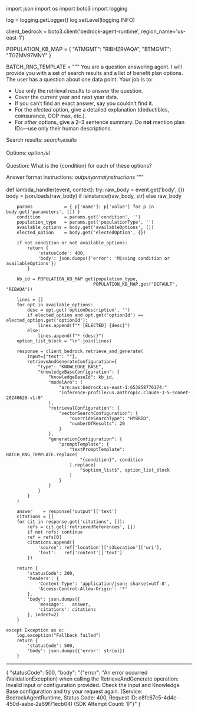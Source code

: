 import json
import os
import boto3
import logging

log = logging.getLogger()
log.setLevel(logging.INFO)

client_bedrock = boto3.client('bedrock-agent-runtime', region_name='us-east-1')

POPULATION_KB_MAP = {
    "ATMGMT": "RIBHZRVAQA",
    "BTMGMT": "TGZMV97MNY"
}

BATCH_RNG_TEMPLATE = """
You are a question answering agent. I will provide you with a set of search results
and a list of benefit plan options. The user has a question about one data point.
Your job is to:
  - Use only the retrieval results to answer the question.
  - Cover the current year and next year data.
  - If you can’t find an exact answer, say you couldn’t find it.
  - For the *elected* option, give a detailed explanation (deductibles, coinsurance, OOP max, etc.).
  - For *other* options, give a 2–3 sentence summary.
Do **not** mention plan IDs—use only their human descriptions.

Search results:
$search_results$

Options:
$option_list$

Question:
What is the {condition} for each of these options?

Answer format instructions:
$output_format_instructions$
"""

def lambda_handler(event, context):
    try:
        raw_body = event.get('body', {})
        body     = json.loads(raw_body) if isinstance(raw_body, str) else raw_body

        params            = { p['name']: p['value'] for p in body.get('parameters', []) }
        condition         = params.get('condition', '')
        population_type   = params.get('populationType', '')
        available_options = body.get('availableOptions', [])
        elected_option    = body.get('electedOption', {})

        if not condition or not available_options:
            return {
                'statusCode': 400,
                'body': json.dumps({'error': 'Missing condition or availableOptions'})
            }

        kb_id = POPULATION_KB_MAP.get(population_type,
                                     POPULATION_KB_MAP.get("DEFAULT", "RIBAQA"))

        lines = []
        for opt in available_options:
            desc = opt.get('optionDescription', '')
            if elected_option and opt.get('optionId') == elected_option.get('optionId'):
                lines.append(f"* [ELECTED] {desc}")
            else:
                lines.append(f"* {desc}")
        option_list_block = "\n".join(lines)

        response = client_bedrock.retrieve_and_generate(
            input={"text": ""},  
            retrieveAndGenerateConfiguration={
                "type": "KNOWLEDGE_BASE",
                "knowledgeBaseConfiguration": {
                    "knowledgeBaseId": kb_id,
                    "modelArn": (
                        "arn:aws:bedrock:us-east-1:653858776174:"
                        "inference-profile/us.anthropic.claude-3-5-sonnet-20240620-v1:0"
                    ),
                    "retrievalConfiguration": {
                        "vectorSearchConfiguration": {
                            "overrideSearchType": "HYBRID",
                            "numberOfResults": 20
                        }
                    },
                    "generationConfiguration": {
                        "promptTemplate": {
                            "textPromptTemplate": BATCH_RNG_TEMPLATE.replace(
                                "{condition}", condition
                            ).replace(
                                "$option_list$", option_list_block
                            )
                        }
                    }
                }
            }
        )

        answer    = response['output']['text']
        citations = []
        for cit in response.get('citations', []):
            refs = cit.get('retrievedReferences', [])
            if not refs: continue
            ref = refs[0]
            citations.append({
                'source': ref['location']['s3Location']['uri'],
                'text':   ref['content']['text']
            })

        return {
            'statusCode': 200,
            'headers': {
                'Content-Type': 'application/json; charset=utf-8',
                'Access-Control-Allow-Origin': '*'
            },
            'body': json.dumps({
                'message':   answer,
                'citations': citations
            }, indent=2)
        }

    except Exception as e:
        log.exception("Fallback failed")
        return {
            'statusCode': 500,
            'body': json.dumps({'error': str(e)})
        }




___________________________________________________________________________________________________________________________________________
{
  "statusCode": 500,
  "body": "{\"error\": \"An error occurred (ValidationException) when calling the RetrieveAndGenerate operation: Invalid input or configuration provided. Check the input and Knowledge Base configuration and try your request again. (Service: BedrockAgentRuntime, Status Code: 400, Request ID: c8fc67c5-4d4c-450d-aabe-2a69f71ecb04) (SDK Attempt Count: 1)\"}"
}
